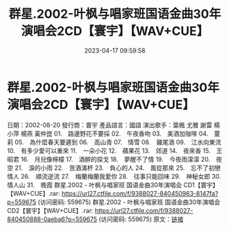 ﻿---
title: 群星.2002-叶枫与唱家班国语金曲30年演唱会2CD【寰宇】【WAV+CUE】
date: 2023-04-17 09:59:58
categories: WAV车载音乐、镜像
tags: 华语中文
---
# 群星.2002-叶枫与唱家班国语金曲30年演唱会2CD【寰宇】【WAV+CUE】

日期：2002-08-20
發行商：寰宇
產品語言：國語
演出歌手：葉楓 尤雅 謝雷 楊小萍 楊燕 黃仲崑
01.　路邊野花不要採
02.　午夜香吻
03.　美酒加咖啡
04.　蔓莉
05.　為什麼春天要遲到
06.　高山青
07.　情雪
08.　雞尾酒
09.　江水向東流
10.　有多少愛可以重來
11.　一朵小花
12.　蘋果花
13.　郊道
14.　夜來香
15.　王昭君
16.　月兒像檸檬
17.　酒醉的探戈
18.　夢醒不了情
19.　今夜雨濛濛
20.　夜空
21.　淚的小雨
22.　苦酒滿杯
23.　負心的人
24.　風從那來
25.　忘不了初戀情人
26.　順流逆流
27.　梅蘭梅蘭我愛你
28.　往事只能回味
29.　神秘女郎
30.　情人山
31.　晚霞
群星.2002 - 叶枫与唱家班 国语金曲30年演唱会 CD1【寰宇】【WAV+CUE】.rar: https://url27.ctfile.com/f/9388027-840450963-8147fa?p=559675
(访问密码: 559675)
群星.2002 - 叶枫与唱家班 国语金曲30年演唱会 CD2【寰宇】【WAV+CUE】.rar: https://url27.ctfile.com/f/9388027-840450888-0aeba6?p=559675
(访问密码: 559675)
原文：[链接](https://blog.sina.com.cn/s/blog_1647c7e76010311h3.html)